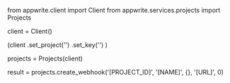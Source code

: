 from appwrite.client import Client
from appwrite.services.projects import Projects

client = Client()

(client
  .set_project('')
  .set_key('')
)

projects = Projects(client)

result = projects.create_webhook('[PROJECT_ID]', '[NAME]', {}, '[URL]', 0)
